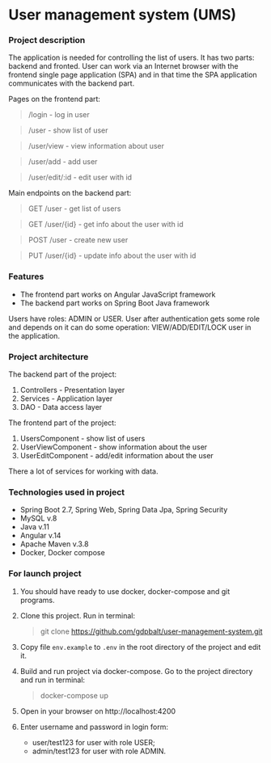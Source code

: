 # User management system (UMS)

### Project description
The application is needed for controlling the list of users.
It has two parts: backend and fronted.
User can work via an Internet browser with the frontend single page application (SPA) 
and in that time the SPA application communicates with the backend part.

Pages on the frontend part:
   > /login - log in user

   > /user - show list of user

   > /user/view - view information about user

   > /user/add - add user

   > /user/edit/:id - edit user with id

Main endpoints on the backend part:
   > GET /user - get list of users

   > GET /user/{id} - get info about the user with id

   > POST /user - create new user

   > PUT /user/{id} - update info about the user with id

### Features
- The frontend part works on Angular JavaScript framework
- The backend part works on Spring Boot Java framework

Users have roles: ADMIN or USER. User after authentication gets some role 
and depends on it can do some operation: VIEW/ADD/EDIT/LOCK user in the application.

### Project architecture
The backend part of the project:
1. Controllers - Presentation layer
2. Services - Application layer
3. DAO - Data access layer

The frontend part of the project:
1. UsersComponent - show list of users
2. UserViewComponent - show information about the user
3. UserEditComponent - add/edit information about the user

There a lot of services for working with data.

### Technologies used in project
- Spring Boot 2.7, Spring Web, Spring Data Jpa, Spring Security
- MySQL v.8
- Java v.11
- Angular v.14
- Apache Maven v.3.8
- Docker, Docker compose

### For launch project

1. You should have ready to use docker, docker-compose and git programs.

2. Clone this project. Run in terminal:
   > git clone https://github.com/gdpbalt/user-management-system.git

3. Copy file `env.example` to `.env` in the root directory of the project and edit it.  

4. Build and run project via docker-compose. 
Go to the project directory and run in terminal: 
   > docker-compose up

5. Open in your browser on http://localhost:4200

6. Enter username and password in login form:
   - user/test123 for user with role USER;
   - admin/test123 for user with role ADMIN.
